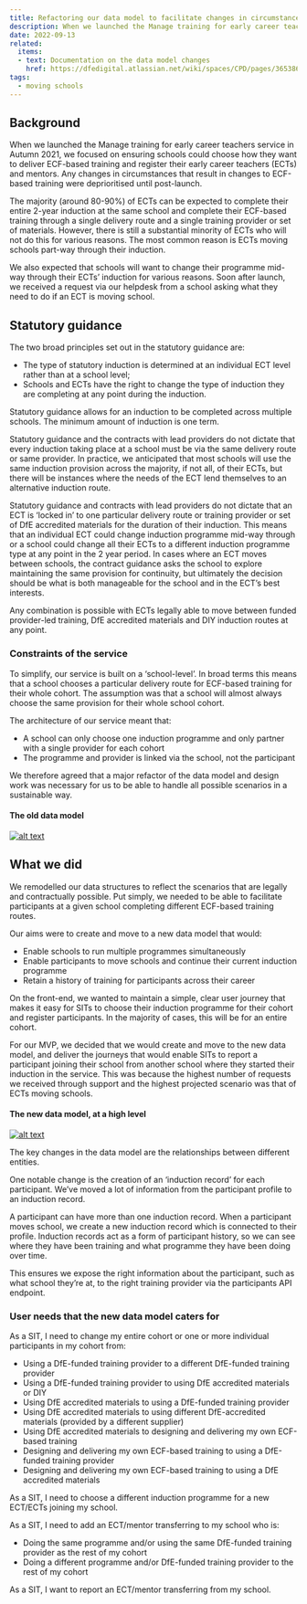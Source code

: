 ```yaml
---
title: Refactoring our data model to facilitate changes in circumstances
description: When we launched the Manage training for early career teachers service in Autumn 2021, we focused on ensuring schools could choose how they want to deliver ECF-based training and register their early career teachers (ECTs) and mentors. Any changes in circumstances that result in changes to ECF-based training were deprioritised until post-launch.
date: 2022-09-13
related:
  items:
  - text: Documentation on the data model changes
    href: https://dfedigital.atlassian.net/wiki/spaces/CPD/pages/3653861377/Data+Model+Changes
tags:
  - moving schools
---
```


## Background

When we launched the Manage training for early career teachers service in Autumn 2021, we focused on ensuring schools could choose how they want to deliver ECF-based training and register their early career teachers (ECTs) and mentors. Any changes in circumstances that result in changes to ECF-based training were deprioritised until post-launch.

The majority (around 80-90%) of ECTs can be expected to complete their entire 2-year induction at the same school and complete their ECF-based training through a single delivery route and a single training provider or set of materials. However, there is still a substantial minority of ECTs who will not do this for various reasons. The most common reason is ECTs moving schools part-way through their induction.

We also expected that schools will want to change their programme mid-way through their ECTs’ induction for various reasons.
Soon after launch, we received a request via our helpdesk from a school asking what they need to do if an ECT is moving school.

## Statutory guidance
The two broad principles set out in the statutory guidance are:
- The type of statutory induction is determined at an individual ECT level rather than at a school level;
- Schools and ECTs have the right to change the type of induction they are completing at any point during the induction.

Statutory guidance allows for an induction to be completed across multiple schools. The minimum amount of induction is one term.

Statutory guidance and the contracts with lead providers do not dictate that every induction taking place at a school must be via the same delivery route or same provider. In practice, we anticipated that most schools will use the same induction provision across the majority, if not all, of their ECTs, but there will be instances where the needs of the ECT lend themselves to an alternative induction route.

Statutory guidance and contracts with lead providers do not dictate that an ECT is ‘locked in’ to one particular delivery route or training provider or set of DfE accredited materials for the duration of their induction. This means that an individual ECT could change induction programme mid-way through or a school could change all their ECTs to a different induction programme type at any point in the 2 year period. In cases where an ECT moves between schools, the contract guidance asks the school to explore maintaining the same provision for continuity, but ultimately the decision should be what is both manageable for the school and in the ECT’s best interests.

Any combination is possible with ECTs legally able to move between funded provider-led training, DfE accredited materials and DIY induction routes at any point.

### Constraints of the service
To simplify, our service is built on a ‘school-level’. In broad terms this means that a school chooses a particular delivery route for ECF-based training for their whole cohort. The assumption was that a school will almost always choose the same provision for their whole school cohort.

The architecture of our service meant that:
- A school can only choose one induction programme and only partner with a single provider for each cohort
- The programme and provider is linked via the school, not the participant

We therefore agreed that a major refactor of the data model and design work was necessary for us to be able to handle all possible scenarios in a sustainable way.

#### The old data model
[![alt text](/manage-training/refactoring-our-date-model-to-facilitate-changes-in-circumstances/01-datamodel-old.png)](/manage-training/refactoring-our-date-model-to-facilitate-changes-in-circumstances/01-datamodel-old.png)

## What we did
We remodelled our data structures to reflect the scenarios that are legally and contractually possible. Put simply, we needed to be able to facilitate participants at a given school completing different ECF-based training routes.

Our aims were to create and move to a new data model that would:
- Enable schools to run multiple programmes simultaneously
- Enable participants to move schools and continue their current induction programme
- Retain a history of training for participants across their career

On the front-end, we wanted to maintain a simple, clear user journey that makes it easy for SITs to choose their induction programme for their cohort and register participants. In the majority of cases, this will be for an entire cohort.

For our MVP, we decided that we would create and move to the new data model, and deliver the journeys that would enable SITs to report a participant joining their school from another school where they started their induction in the service. This was because the highest number of requests we received through support and the highest projected scenario was that of ECTs moving schools.

#### The new data model, at a high level
[![alt text](/manage-training/refactoring-our-date-model-to-facilitate-changes-in-circumstances/02-datamodel-new.png)](/manage-training/refactoring-our-date-model-to-facilitate-changes-in-circumstances/02-datamodel-new.png)

The key changes in the data model are the relationships between different entities.

One notable change is the creation of an ‘induction record’ for each participant. We’ve moved a lot of information from the participant profile to an induction record.

A participant can have more than one induction record. When a participant moves school, we create a new induction record which is connected to their profile. Induction records act as a form of participant history, so we can see where they have been training and what programme they have been doing over time.

This ensures we expose the right information about the participant, such as what school they’re at, to the right training provider via the participants API endpoint.

### User needs that the new data model caters for
As a SIT, I need to change my entire cohort or one or more individual participants in my cohort from:
- Using a DfE-funded training provider to a different DfE-funded training provider
- Using a DfE-funded training provider to using DfE accredited materials or DIY
- Using DfE accredited materials to using a DfE-funded training provider
- Using DfE accredited materials to using different DfE-accredited materials (provided by a different supplier)
- Using DfE accredited materials to designing and delivering my own ECF-based training
- Designing and delivering my own ECF-based training to using a DfE-funded training provider
- Designing and delivering my own ECF-based training to using a DfE accredited materials

As a SIT, I need to choose a different induction programme for a new ECT/ECTs joining my school.

As a SIT, I need to add an ECT/mentor transferring to my school who is:
- Doing the same programme and/or using the same DfE-funded training provider as the rest of my cohort
- Doing a different programme and/or DfE-funded training provider to the rest of my cohort

As a SIT, I want to report an ECT/mentor transferring from my school.
